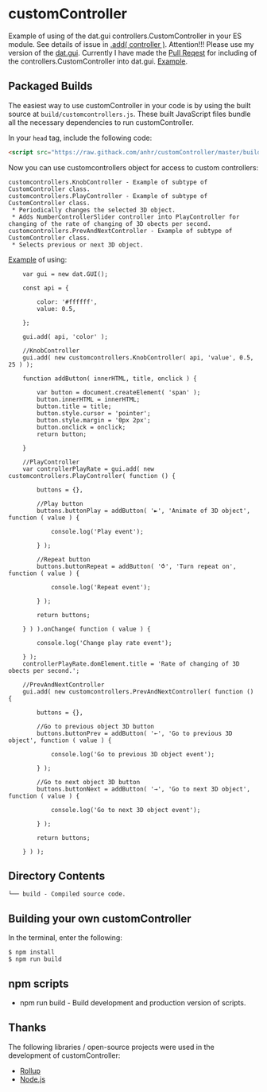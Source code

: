 # customController
Example of using of the dat.gui controllers.CustomController in your ES module.
See details of issue in [.add( controller )](https://github.com/dataarts/dat.gui/issues/4).
Attention!!! Please use my version of the [dat.gui](https://github.com/anhr/dat.gui). Currently I have made the [Pull Reqest](https://github.com/dataarts/dat.gui/pull/232) for including of the controllers.CustomController into dat.gui. 
[Example](https://raw.githack.com/anhr/three.js/dev/examples/webgl_custom_controller.html).

## Packaged Builds
The easiest way to use customController in your code is by using the built source at `build/customcontrollers.js`. These built JavaScript files bundle all the necessary dependencies to run customController.

In your `head` tag, include the following code:
```html
<script src="https://raw.githack.com/anhr/customController/master/build/customcontrollers.js"></script>
```

Now you can use customcontrollers object for access to custom controllers:

```
customcontrollers.KnobController - Example of subtype of CustomController class.
customcontrollers.PlayController - Example of subtype of CustomController class.
 * Periodically changes the selected 3D object.
 * Adds NumberControllerSlider controller into PlayController for changing of the rate of changing of 3D obects per second.
customcontrollers.PrevAndNextController - Example of subtype of CustomController class.
 * Selects previous or next 3D object.
```

[Example](https://raw.githack.com/anhr/three.js/dev/examples/webgl_custom_controller.html) of using:

```
	var gui = new dat.GUI();

	const api = {

		color: '#ffffff',
		value: 0.5,

	};

	gui.add( api, 'color' );

	//KnobController
	gui.add( new customcontrollers.KnobController( api, 'value', 0.5, 25 ) );

	function addButton( innerHTML, title, onclick ) {

		var button = document.createElement( 'span' );
		button.innerHTML = innerHTML;
		button.title = title;
		button.style.cursor = 'pointer';
		button.style.margin = '0px 2px';
		button.onclick = onclick;
		return button;

	}

	//PlayController
	var controllerPlayRate = gui.add( new customcontrollers.PlayController( function () {

		buttons = {},

		//Play button
		buttons.buttonPlay = addButton( '►', 'Animate of 3D object', function ( value ) {

			console.log('Play event');

		} );

		//Repeat button
		buttons.buttonRepeat = addButton( '⥀', 'Turn repeat on', function ( value ) {

			console.log('Repeat event');

		} );

		return buttons;

	} ) ).onChange( function ( value ) {

		console.log('Change play rate event');

	} );
	controllerPlayRate.domElement.title = 'Rate of changing of 3D obects per second.';

	//PrevAndNextController
	gui.add( new customcontrollers.PrevAndNextController( function () {

		buttons = {},

		//Go to previous object 3D button
		buttons.buttonPrev = addButton( '←', 'Go to previous 3D object', function ( value ) {

			console.log('Go to previous 3D object event');

		} );

		//Go to next object 3D button
		buttons.buttonNext = addButton( '→', 'Go to next 3D object', function ( value ) {

			console.log('Go to next 3D object event');

		} );

		return buttons;

	} ) );

```


## Directory Contents

```
└── build - Compiled source code.
```

## Building your own customController

In the terminal, enter the following:

```
$ npm install
$ npm run build
```

## npm scripts

- npm run build - Build development and production version of scripts.

## Thanks
The following libraries / open-source projects were used in the development of customController:
 * [Rollup](https://rollupjs.org)
 * [Node.js](http://nodejs.org/)
